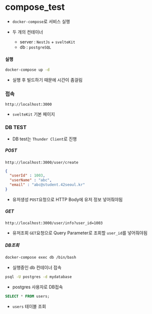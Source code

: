 # compose_test

+ `docker-compose`로 서비스 실행

+ 두 개의 컨테이너
	+ server : `NestJs` + `svelteKit`
	+ db : `postgreSQL`

#### 실행
``` bash
docker-compose up -d
```
+ 실행 후 빌드하기 때문에 시간이 좀걸림

### 접속
```
http://localhost:3000
```
+ `svelteKit` 기본 페이지

### DB TEST
+ DB test는 `Thunder Client`로 진행
##### POST
```
http://localhost:3000/user/create
```
```JSON
{
  "userId" : 1003,
  "userName" : "abc",
  "email" : "abc@student.42seoul.kr"
}
```
+ 유저생성 `POST`요청으로 HTTP Body에 유저 정보 넣어줘야됨 
##### GET
```
http://localhost:3000/user/info?user_id=1003
```
+ 유저조회 `GET`요청으로 Query Parameter로 조회할 `user_id`를 넣어줘야됨
##### DB조회
```bash
docker-compose exec db /bin/bash
```
+ 실행중인 db 컨테이너 접속

```bash
psql -U postgres -d mydatabase
```
+ postgres 사용자로 DB접속

```SQL
SELECT * FROM users;
```
+ `users` 테이블 조회

